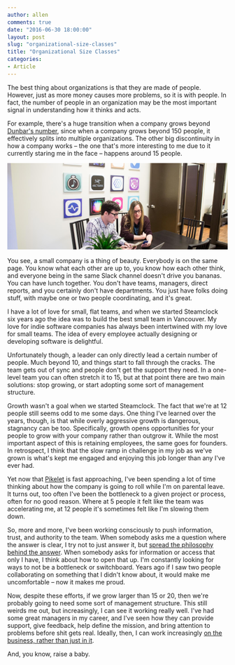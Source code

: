 ```yaml
---
author: allen
comments: true
date: "2016-06-30 18:00:00"
layout: post
slug: "organizational-size-classes"
title: "Organizational Size Classes"
categories:
- Article
---
```


The best thing about organizations is that they are made of people. However, just as more money causes more problems, so it is with people. In fact, the number of people in an organization may be the most important signal in understanding how it thinks and acts.

For example, there's a huge transition when a company grows beyond [Dunbar's number](https://en.wikipedia.org/wiki/Dunbar%27s_number), since when a company grows beyond 150 people, it effectively splits into multiple organizations. The other big discontinuity in how a company works &ndash; the one that's more interesting to me due to it currently staring me in the face &ndash; happens around 15 people.

<img src='/images/2016/steamclock-office-banner.jpg'>

You see, a small company is a thing of beauty. Everybody is on the same page. You know what each other are up to, you know how each other think, and everyone being in the same Slack channel doesn't drive you bananas. You can have lunch together. You don't have teams, managers, direct reports, and you certainly don't have departments. You just have folks doing stuff, with maybe one or two people coordinating, and it's great.

I have a lot of love for small, flat teams, and when we started Steamclock six years ago the idea was to build the best small team in Vancouver. My love for indie software companies has always been intertwined with my love for small teams. The idea of every employee actually designing or developing software is delightful.

Unfortunately though, a leader can only directly lead a certain number of people. Much beyond 10, and things start to fall through the cracks. The team gets out of sync and people don't get the support they need. In a one-level team you can often stretch it to 15, but at that point there are two main solutions: stop growing, or start adopting some sort of management structure.

Growth wasn't a goal when we started Steamclock. The fact that we're at 12 people still seems odd to me some days. One thing I've learned over the years, though, is that while overly aggressive growth is dangerous, stagnancy can be too. Specifically, growth opens opportunities for your people to grow with your company rather than outgrow it. While the most important aspect of this is retaining employees, the same goes for founders. In retrospect, I think that the slow ramp in challenge in my job as we've grown is what's kept me engaged and enjoying this job longer than any I've ever had.

Yet now that [Pikelet](https://twitter.com/apike/status/708758478764908544) is fast approaching, I've been spending a lot of time thinking about how the company is going to roll while I'm on parental leave. It turns out, too often I've been the bottleneck to a given project or process, often for no good reason. Where at 5 people it felt like the team was accelerating me, at 12 people it's sometimes felt like I'm slowing them down.

So, more and more, I've been working consciously to push information, trust, and authority to the team. When somebody asks me a question where the answer is clear, I try not to just answer it, but [spread the philosophy behind the answer](https://sivers.org/delegate). When somebody asks for information or access that only I have, I think about how to open that up. I'm constantly looking for ways to not be a bottleneck or switchboard. Years ago if I saw two people collaborating on something that I didn't know about, it would make me uncomfortable &ndash; now it makes me proud. 

Now, despite these efforts, if we grow larger than 15 or 20, then we're probably going to need some sort of management structure. This still weirds me out, but increasingly, I can see it working really well. I've had some great managers in my career, and I've seen how they can provide support, give feedback, help define the mission, and bring attention to problems before shit gets real. Ideally, then, I can work increasingly [on the business, rather than just in it](https://medium.com/the-modern-team/lazy-leadership-8ba19e34f959). 

And, you know, raise a baby.
